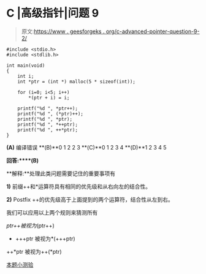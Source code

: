 # C |高级指针|问题 9

> 原文:[https://www . geesforgeks . org/c-advanced-pointer-question-9-2/](https://www.geeksforgeeks.org/c-advanced-pointer-question-9-2/)

```
#include <stdio.h>
#include <stdlib.h>

int main(void)
{
    int i;
    int *ptr = (int *) malloc(5 * sizeof(int));

    for (i=0; i<5; i++)
        *(ptr + i) = i;

    printf("%d ", *ptr++);
    printf("%d ", (*ptr)++);
    printf("%d ", *ptr);
    printf("%d ", *++ptr);
    printf("%d ", ++*ptr);
}
```

**(A)** 编译错误
**(B)**0 1 2 2 3
**(C)**0 1 2 3 4
**(D)**1 2 3 4 5

**回答:****(B)**

**解释:**处理此类问题需要记住的重要事项有

**1)** 前缀++和*运算符具有相同的优先级和从右向左的结合性。

**2)** Postfix ++的优先级高于上面提到的两个运算符，结合性从左到右。

我们可以应用以上两个规则来猜测所有

*ptr++被视为*(ptr++)

* +++ptr 被视为*(+++ptr)

++*ptr 被视为++(*ptr)

[本题小测验](https://www.geeksforgeeks.org/c-language-2-gq/advanced-pointer-c-gq/)